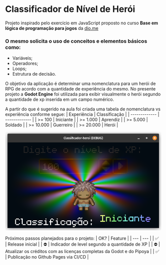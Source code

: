 # Classificador de Nível de Herói

Projeto inspirado pelo exercício em JavaScript proposto no curso **Base em lógica de programação para jogos** da [dio.me](https://web.dio.me/home)

### O mesmo solicita o uso de conceitos e elementos básicos como:
- Variáveis;
- Operadores;
- Loops;
- Estrutura de decisão.

O objetivo da aplicação é determinar uma nomenclatura para um herói de RPG de acordo com a quantidade de experiência do mesmo. No presente projeto a **Godot Engine** foi utilizada para exibir visualmente o herói segundo a quantidade de xp inserida em um campo numérico.

A partir do que é sugerido na aula foi criada uma tabela de nomenclatura vs experiência conforme segue:
| Experiência  | Classificação |
| ------------- | ------------- |
| >= 100  | Iniciante  |
| >= 1.000  | Aprendiz  |
| >= 5.000  | Soldado  |
| >= 10.000  | Guerreiro  |
| >= 20.000  | Herói  |

![print exibindo a mudança de estado do personagem](assets/images/classificador_nivel_heroi_godot.png)

Próximos passos planejados para o projeto:
| OK? | Feature |
| --- | --- |
| ✅ | Release inicial  |
| ⛔ | Indicador de level segundo a quantidade de XP  |
| ⛔ | Atualizar os créditos com as licenças completas da Godot e do Pipoya  |
| ✅ | Publicação no Github Pages via CI/CD  |
